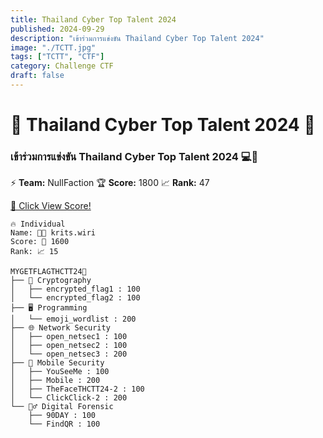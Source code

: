 ```yaml
---
title: Thailand Cyber Top Talent 2024
published: 2024-09-29
description: "เข้าร่วมการแข่งขัน Thailand Cyber Top Talent 2024"
image: "./TCTT.jpg"
tags: ["TCTT", "CTF"]
category: Challenge CTF
draft: false
---
```


# 🌟 Thailand Cyber Top Talent 2024 🌟

### เข้าร่วมการแข่งขัน Thailand Cyber Top Talent 2024 💻🎯

⚡ **Team:** NullFaction 
🏆 **Score:**  1800 
📈 **Rank:**  47

<a href="https://cloud.ctf.in.th/score/view.html?id=QR66WITOOJ&t=WpUCDQyoXaG7MSteD4BK/Jg3qyIsUCRErURQa7xkesp4Qkqb69hVsz/Ka3jmVg9Zaf9xaUTR0yk=" target="_blank">🔗 Click View Score!</a>

```
🔥 Individual 
Name: 👨‍💻 krits.wiri
Score: 🎯 1600
Rank: 📈 15
```
```
MYGETFLAGTHCTT24🚩
├── 🔐 Cryptography 
│   ├── encrypted_flag1 : 100
│   └── encrypted_flag2 : 100
├── 🖥️ Programming
│   └── emoji_wordlist : 200
├── 🌐 Network Security
│   ├── open_netsec1 : 100
│   ├── open_netsec2 : 100
│   └── open_netsec3 : 200
├── 📱 Mobile Security
│   ├── YouSeeMe : 100
│   ├── Mobile : 200
│   ├── TheFaceTHCTT24-2 : 100
│   └── ClickClick-2 : 200
└── 🕵️‍♂️ Digital Forensic
    ├── 90DAY : 100
    └── FindQR : 100
```
